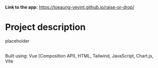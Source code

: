 **Link to the app:** https://toeaung-yeyint.github.io/raise-or-drop/
<br/>

# Project description

placeholder

<br/>
Built using: Vue (Composition API), HTML, Tailwind, JavaScript, Chart.js, Vite
